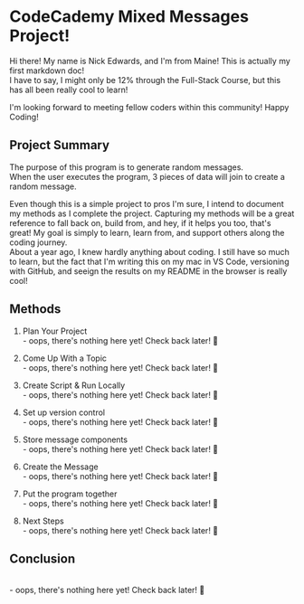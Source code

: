 # CodeCademy Mixed Messages Project!

Hi there! My name is Nick Edwards, and I'm from Maine!
This is actually my first markdown doc!<br>
I have to say, I might only be 12% through the Full-Stack Course, 
but this has all been really cool to learn!

I'm looking forward to meeting fellow coders within this community!
Happy Coding!

## Project Summary

The purpose of this program is to generate random messages.
<br>When the user executes the program, 3 pieces of data will join to create a random message.

Even though this is a simple project to pros I'm sure, I intend to document my methods as I complete the project.
Capturing my methods will be a great reference to fall back on, build from, and hey, if it helps you too, that's great!
My goal is simply to learn, learn from, and support others along the coding journey.
<br>About a year ago, I knew hardly anything about coding. I still have so much to learn, but the fact that I'm writing this on my mac in VS Code, versioning with GitHub, and seeign the results on my README in the browser is really cool!

## Methods

1. Plan Your Project
<br>    - oops, there's nothing here yet! Check back later! :zany_face:

2. Come Up With a Topic
<br>    - oops, there's nothing here yet! Check back later! :zany_face:

3. Create Script & Run Locally
<br>    - oops, there's nothing here yet! Check back later! :zany_face:

4. Set up version control
<br>    - oops, there's nothing here yet! Check back later! :zany_face:

5. Store message components
<br>    - oops, there's nothing here yet! Check back later! :zany_face:

6. Create the Message
<br>    - oops, there's nothing here yet! Check back later! :zany_face:

7. Put the program together
<br>    - oops, there's nothing here yet! Check back later! :zany_face:

8. Next Steps
<br>    - oops, there's nothing here yet! Check back later! :zany_face:


## Conclusion
<br>    - oops, there's nothing here yet! Check back later! :zany_face:


